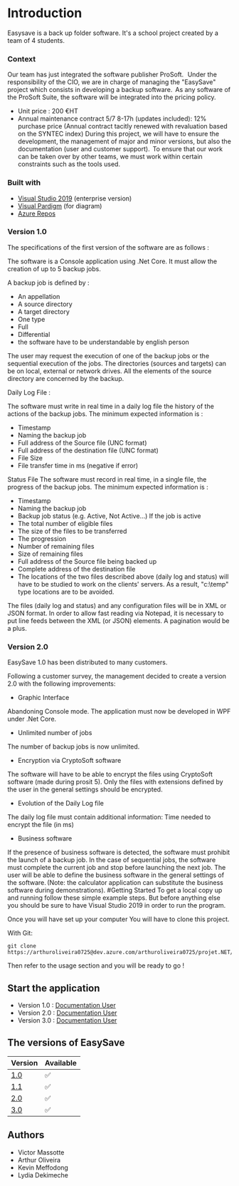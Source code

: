 # Introduction 
Easysave is a back up folder software. It's a school project created by a team of 4 students. 

### Context
Our team has just integrated the software publisher ProSoft.   Under the responsibility of the CIO, we are in charge of managing the "EasySave" project which consists in developing a backup software.  As any software of the ProSoft Suite, the software will be integrated into the pricing policy.
- Unit price : 200 €HT
- Annual maintenance contract 5/7 8-17h (updates included): 12% purchase price (Annual contract tacitly renewed with revaluation based on the SYNTEC index)
During this project, we will have to ensure the development, the management of major and minor versions, but also the documentation (user and customer support).  To ensure that our work can be taken over by other teams, we must work within certain constraints such as the tools used. 

### Built with 
- [Visual Studio 2019](https://visualstudio.microsoft.com/fr/vs/) (enterprise version)
- [Visual Pardigm](https://www.visual-paradigm.com/) (for diagram)
- [Azure Repos](https://azure.microsoft.com/fr-fr/services/devops/repos/)

### Version 1.0
The specifications of the first version of the software are as follows : 

The software is a Console application using .Net Core. It must allow the creation of up to 5 backup jobs.

A backup job is defined by :

- An appellation
- A source directory
- A target directory
- One type
- Full
- Differential
- the software have to be understandable by english person

The user may request the execution of one of the backup jobs or the sequential execution of the jobs.
The directories (sources and targets) can be on local, external or network drives.
All the elements of the source directory are concerned by the backup.

Daily Log File :

The software must write in real time in a daily log file the history of the actions of the backup jobs. The minimum expected information is :
- Timestamp  
- Naming the backup job
- Full address of the Source file (UNC format)
- Full address of the destination file (UNC format)
- File Size 
- File transfer time in ms (negative if error)    

Status File The software must record in real time, in a single file, the progress of the backup jobs.  The minimum expected information is :  

- Timestamp  
- Naming the backup job
- Backup job status (e.g. Active, Not Active...) 
If the job is active
- The total number of eligible files
- The size of the files to be transferred 
- The progression         
- Number of remaining files  
- Size of remaining files  
- Full address of the Source file being backed up
- Complete address of the destination file
- The locations of the two files described above (daily log and status) will have to be studied to work on the clients' servers. As a result, "c:\temp" type locations are to be avoided.

The files (daily log and status) and any configuration files will be in XML or JSON format. In order to allow fast reading via Notepad, it is necessary to put line feeds between the XML (or JSON) elements. A pagination would be a plus.

### Version 2.0

EasySave 1.0 has been distributed to many customers.  

Following a customer survey, the management decided to create a version 2.0 with the following improvements:  

* Graphic Interface 

Abandoning Console mode. The application must now be developed in WPF under .Net Core. 

 * Unlimited number of jobs 

The number of backup jobs is now unlimited.  

* Encryption via CryptoSoft software 

The software will have to be able to encrypt the files using CryptoSoft software (made during prosit 5).  Only the files with extensions defined by the user in the general settings should be encrypted. 

 * Evolution of the Daily Log file 

The daily log file must contain additional information: Time needed to encrypt the file (in ms)   
 
* Business software 

If the presence of business software is detected, the software must prohibit the launch of a backup job. In the case of sequential jobs, the software must complete the current job and stop before launching the next job. The user will be able to define the business software in the general settings of the software. (Note: the calculator application can substitute the business software during demonstrations).
#Getting Started
To get a local copy up and running follow these simple example steps. But before anything else you should be sure to have Visual Studio 2019 in order to run the program.

Once you will have set up your computer You will have to clone this project.

With Git:
```
git clone https://arthuroliveira0725@dev.azure.com/arthuroliveira0725/projet.NET/_git/projet.NET
```

Then refer to the usage section and you will be ready to go !

## Start the application
* Version 1.0 : [Documentation User](Version1.0/UserDoc-Version1.0.md)
* Version 2.0 : [Documentation User](Version2.0/UserDoc-EasySave2.0.md)
* Version 3.0 : [Documentation User](Version3.0/UserDoc-EasySave3.0.md)

## The versions of EasySave

| Version | Available          |
| ------- | ------------------ |
|   [1.0](Version1.0/)   | :white_check_mark: |
|   [1.1](Version1.1/)   | :white_check_mark: |
|   [2.0](Version2.0/)   | :white_check_mark: |
|   [3.0](Version3.0/)   | :white_check_mark: |

## Authors
- Victor Massotte
- Arthur Oliveira
- Kevin Meffodong
- Lydia Dekimeche
